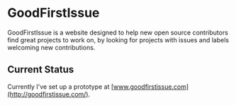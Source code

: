 # GoodFirstIssue


GoodFirstIssue is a website designed to help new open source contributors find great projects to work on, by looking for projects with issues and labels welcoming new contributions. 

## Current Status

Currently I've set up a prototype at [www.goodfirstissue.com](http://goodfirstissue.com/).

